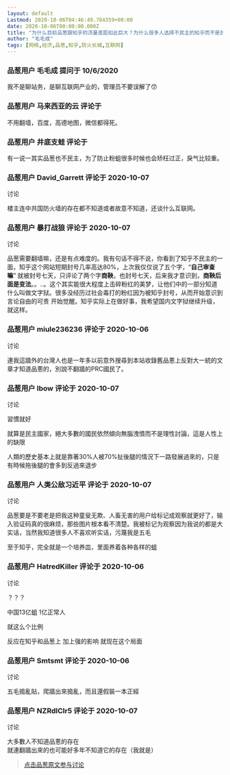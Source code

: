 ```yaml
---
layout: default
Lastmod: 2020-10-06T04:46:49.784359+00:00
date: 2020-10-06T00:00:00.000Z
title: "为什么目前品葱跟知乎的流量差距如此巨大？为什么很多人选择不民主的知乎而不是民主的品葱呢？"
author: "毛毛成"
tags: [网络,经济,品葱,知乎,防火长城,互联网]
---
```



### 品葱用户 **毛毛成** 提问于 10/6/2020
    
我不是聊站务，是聊互联网产业的，管理员不要误解了😙
    
                

### 品葱用户 **马来西亚的云** 评论于 
        
不用翻墙，百度，高德地图，微信都得死。
        
                

### 品葱用户 **井底支蛙** 评论于 
        
有一说一其实品葱也不民主，为了防止粉蛆很多时候也会矫枉过正，戾气比较重。
        
                

### 品葱用户 **David_Garrett** 评论于 2020-10-07
讨论

        
楼主连中共国防火墙的存在都不知道或者故意不知道，还谈什么互联网。
        
                

### 品葱用户 **暴打战狼** 评论于 2020-10-07
讨论

        
品葱需要翻墙嘛，还是有点难度的。我有句话不得不说，你看到了知乎不民主的一面，知乎这个网站短期封号几率高达80%，上次我仅仅说了五个字，“**自己审查嘛**” 就被封号七天，只评论了两个字**商鞅**，也封号七天，后来我才意识到，**商鞅后面是变法**。。..。这个其实能很大程度上击碎粉红的美梦，让他们中的一部分知道什么叫做文字狱。很多没经历过社会毒打的粉红因为被知乎封号，从而开始意识到言论自由的可贵 开始觉醒。知乎实际上在做好事，我希望国内文字狱继续升级，就这样。
        
                

### 品葱用户 **miule236236** 评论于 2020-10-06
讨论

        
連我這牆外的台灣人也是一年多以前意外搜尋到本站收錄舊品蔥上反對大一統的文章才知道品蔥的，別說不翻牆的PRC國民了。
        
                

### 品葱用户 **lbow** 评论于 2020-10-07
讨论

        
習慣就好  
  
就算是民主國家，絕大多數的國民依然傾向無腦洩憤而不是理性討論，這是人性上的缺限  
  
人類的歷史基本上就是靠著30%人被70%扯後腿的情況下一路發展過來的，只是有時候拖後腿的會多到反過來退步
        
                

### 品葱用户 **人类公敌习近平** 评论于 2020-10-07
讨论

        
品葱要是不要老是把我这种童叟无欺、人畜无害的用户给标记成观察就更好了，输入验证码真的很麻烦，那些图片根本看不清楚。我被标记为观察因为我说的都是大实话，当然我知道很多人不喜欢听实话，污蔑我是五毛  
  
至于知乎，完全就是一个培养皿，里面养着各种各样的蛆
        
                

### 品葱用户 **HatredKiller** 评论于 2020-10-06
讨论

        
？？？  
  
中国13亿蛆 1亿正常人  
  
就这么个比例  
  
反应在知乎和品葱上 加上强的影响 就现在这个局面
        
                

### 品葱用户 **Smtsmt** 评论于 2020-10-06
讨论

        
五毛搗亂貼，爬牆出來搗亂，而且還假裝一本正經
        
                

### 品葱用户 **NZRdlClr5** 评论于 2020-10-07
讨论

        
大多數人不知道品蔥的存在  
就連翻牆出來的也可能好多年不知道它的存在（我就是）
        
                





> [点击品葱原文参与讨论](https://pincong.rocks/question/31830)

